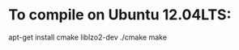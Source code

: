 To compile on Ubuntu 12.04LTS:
==============================

apt-get install cmake liblzo2-dev
./cmake
make